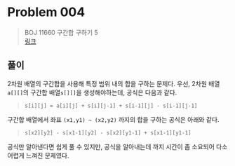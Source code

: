 # Problem 004

> BOJ 11660 구간합 구하기 5
> <br/>
> [링크](https://www.acmicpc.net/problem/11660)

## 풀이

2차원 배열의 구간합을 사용해 특정 범위 내의 합을 구하는 문제다.
우선, 2차원 배열 `a[][]`의 구간합 배열`s[][]`을 생성해야하는데, 공식은 다음과 같다.
> `s[i][j] = a[i][j] + s[i][j-1] + s[i-1][j] - s[i-1][j-1]`

구간합 배열에서 좌표 `(x1,y1) ~ (x2,y2)` 까지의 합을 구하는 공식은 아래와 같다.
> `s[x2][y2] - s[x1-1][y2] - s[x2][y1-1] + s[x1-1][y1-1]`

공식만 알아낸다면 쉽게 풀 수 있지만, 공식을 알아내는데 까지 시간이 좀 소요되어 다소 어렵게 느껴진 문제였다.